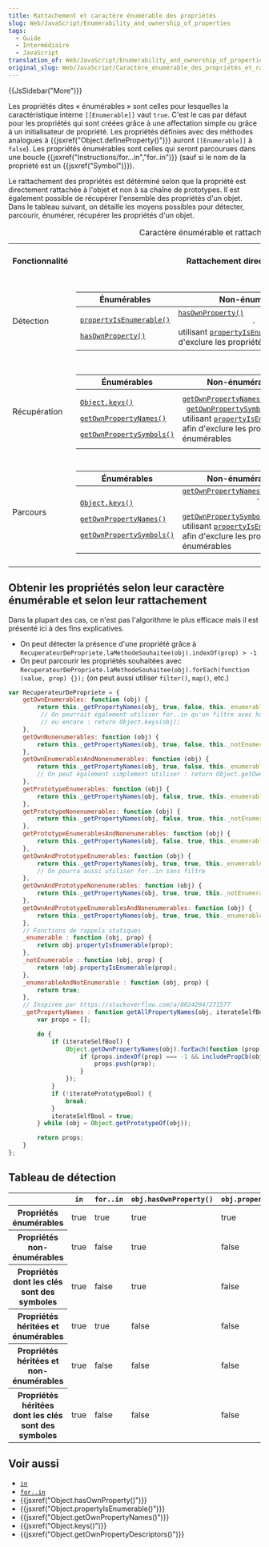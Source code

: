 ```yaml
---
title: Rattachement et caractère énumérable des propriétés
slug: Web/JavaScript/Enumerability_and_ownership_of_properties
tags:
  - Guide
  - Intermédiaire
  - JavaScript
translation_of: Web/JavaScript/Enumerability_and_ownership_of_properties
original_slug: Web/JavaScript/Caractère_énumérable_des_propriétés_et_rattachement
---
```

{{JsSidebar("More")}}

Les propriétés dites « énumérables » sont celles pour lesquelles la caractéristique interne `[[Enumerable]]` vaut `true`. C'est le cas par défaut pour les propriétés qui sont créées grâce à une affectation simple ou grâce à un initialisateur de propriété. Les propriétés définies avec des méthodes analogues à {{jsxref("Object.defineProperty()")}} auront `[[Enumerable]]` à `false`). Les propriétés énumérables sont celles qui seront parcourues dans une boucle {{jsxref("Instructions/for...in","for..in")}} (sauf si le nom de la propriété est un {{jsxref("Symbol")}}).

Le rattachement des propriétés est détérminé selon que la propriété est directement rattachée à l'objet et non à sa chaîne de prototypes. Il est également possible de récupérer l'ensemble des propriétés d'un objet. Dans le tableau suivant, on détaille les moyens possibles pour détecter, parcourir, énumérer, récupérer les propriétés d'un objet.

<table>
  <caption>
    Caractère énumérable et rattachement - méthodes natives pour détecter,
    récupérer et parcourir les propriétés
  </caption>
  <tbody>
    <tr>
      <th>Fonctionnalité</th>
      <th>Rattachement direct à l'objet</th>
      <th>Rattachement direct à l'objet et sur la chaîne de prototypes</th>
      <th>Uniquement sur la chaîne de prototypes</th>
    </tr>
    <tr>
      <td>Détection</td>
      <td>
        <table>
          <thead>
            <tr>
              <th scope="col">Énumérables</th>
              <th scope="col">Non-énumérables</th>
              <th scope="col">Toutes</th>
            </tr>
          </thead>
          <tbody>
            <tr>
              <td>
                <p>
                  <code
                    ><a
                      href="/fr/docs/Web/JavaScript/Reference/Objets_globaux/Object/propertyIsEnumerable"
                      >propertyIsEnumerable()</a
                    ></code
                  >
                </p>
                <p>
                  <code
                    ><a
                      href="/fr/docs/Web/JavaScript/Reference/Objets_globaux/Object/hasOwnProperty"
                      >hasOwnProperty()</a
                    ></code
                  >
                </p>
              </td>
              <td>
                <code
                  ><a
                    href="/fr/docs/Web/JavaScript/Reference/Objets_globaux/Object/hasOwnProperty"
                    >hasOwnProperty()</a
                  >
                  - </code
                >en utilisant <code
                  ><a
                    href="/fr/docs/Web/JavaScript/Reference/Objets_globaux/Object/propertyIsEnumerable"
                    >propertyIsEnumerable()</a
                  ></code
                >
                afin d'exclure les propriétés énumérables
              </td>
              <td>
                <code
                  ><a
                    href="/fr/docs/Web/JavaScript/Reference/Objets_globaux/Object/hasOwnProperty"
                    >hasOwnProperty()</a
                  ></code
                >
              </td>
            </tr>
          </tbody>
        </table>
      </td>
      <td>
        <table>
          <thead>
            <tr>
              <th scope="col">Énumerables</th>
              <th scope="col">Non-énumérables</th>
              <th scope="col">Toutes</th>
            </tr>
          </thead>
          <tbody>
            <tr>
              <td>
                Cette fonctionnalité n'est pas disponible sans code
                supplémentaire.
              </td>
              <td>
                Cette fonctionnalité n'est pas disponible sans code
                supplémentaire.
              </td>
              <td>
                <code
                  ><a
                    href="/fr/docs/Web/JavaScript/Reference/Opérateurs/L_opérateur_in"
                    >in</a
                  ></code
                >
              </td>
            </tr>
          </tbody>
        </table>
      </td>
      <td>
        Cette fonctionnalité n'est pas disponible sans code supplémentaire.
      </td>
    </tr>
    <tr>
      <td>Récupération</td>
      <td>
        <table>
          <thead>
            <tr>
              <th scope="col">Énumérables</th>
              <th scope="col">Non-énumérables</th>
              <th scope="col">Toutes</th>
            </tr>
          </thead>
          <tbody>
            <tr>
              <td>
                <p>
                  <code
                    ><a
                      href="/fr/docs/Web/JavaScript/Reference/Objets_globaux/Object/keys"
                      >Object.keys()</a
                    ></code
                  >
                </p>
                <p>
                  <code
                    ><a
                      href="/fr/docs/Web/JavaScript/Reference/Objets_globaux/Object/getOwnPropertyNames"
                      >getOwnPropertyNames()</a
                    ></code
                  >
                </p>
                <p>
                  <code
                    ><a
                      href="/fr/docs/Web/JavaScript/Reference/Objets_globaux/Object/getOwnPropertySymbols"
                      >getOwnPropertySymbols()</a
                    ></code
                  >
                </p>
              </td>
              <td>
                <code
                  ><a
                    href="/fr/docs/Web/JavaScript/Reference/Objets_globaux/Object/getOwnPropertyNames"
                    >getOwnPropertyNames()</a
                  ></code
                >
                <code
                  >- <a
                    href="/fr/docs/Web/JavaScript/Reference/Objets_globaux/Object/getOwnPropertySymbols"
                    >getOwnPropertySymbols()</a
                  > </code
                >en utilisant <code
                  ><a
                    href="/fr/docs/Web/JavaScript/Reference/Objets_globaux/Object/propertyIsEnumerable"
                    >propertyIsEnumerable()</a
                  ></code
                >
                afin d'exclure les propriétés énumérables
              </td>
              <td>
                <p>
                  <code
                    ><a
                      href="/fr/docs/Web/JavaScript/Reference/Objets_globaux/Object/getOwnPropertyNames"
                      >getOwnPropertyNames()</a
                    ></code
                  >
                </p>
                <p>
                  <code
                    ><a
                      href="/fr/docs/Web/JavaScript/Reference/Objets_globaux/Object/getOwnPropertySymbols"
                      >getOwnPropertySymbols()</a
                    ></code
                  >
                </p>
              </td>
            </tr>
          </tbody>
        </table>
      </td>
      <td>
        Cette fonctionnalité n'est pas disponible sans code supplémentaire.
      </td>
      <td>
        Cette fonctionnalité n'est pas disponible sans code supplémentaire.
      </td>
    </tr>
    <tr>
      <td>Parcours</td>
      <td>
        <table>
          <thead>
            <tr>
              <th scope="col">Énumérables</th>
              <th scope="col">Non-énumérables</th>
              <th scope="col">Toutes</th>
            </tr>
          </thead>
          <tbody>
            <tr>
              <td>
                <p>
                  <code
                    ><a
                      href="/fr/docs/Web/JavaScript/Reference/Objets_globaux/Object/keys"
                      >Object.keys()</a
                    ></code
                  >
                </p>
                <p>
                  <code
                    ><a
                      href="/fr/docs/Web/JavaScript/Reference/Objets_globaux/Object/getOwnPropertyNames"
                      >getOwnPropertyNames()</a
                    ></code
                  >
                </p>
                <p>
                  <code
                    ><a
                      href="/fr/docs/Web/JavaScript/Reference/Objets_globaux/Object/getOwnPropertySymbols"
                      >getOwnPropertySymbols()</a
                    ></code
                  >
                </p>
              </td>
              <td>
                <code
                  ><a
                    href="/fr/docs/Web/JavaScript/Reference/Objets_globaux/Object/getOwnPropertyNames"
                    >getOwnPropertyNames()</a
                  >
                  -
                  <a
                    href="/fr/docs/Web/JavaScript/Reference/Objets_globaux/Object/getOwnPropertySymbols"
                    >getOwnPropertySymbols()</a
                  ></code
                >en utilisant <code
                  ><a
                    href="/fr/docs/Web/JavaScript/Reference/Objets_globaux/Object/propertyIsEnumerable"
                    >propertyIsEnumerable()</a
                  ></code
                >
                afin d'exclure les propriétés énumérables
              </td>
              <td>
                <p>
                  <code
                    ><a
                      href="/fr/docs/Web/JavaScript/Reference/Objets_globaux/Object/getOwnPropertyNames"
                      >getOwnPropertyNames()</a
                    ></code
                  >
                </p>
                <p>
                  <code
                    ><a
                      href="/fr/docs/Web/JavaScript/Reference/Objets_globaux/Object/getOwnPropertySymbols"
                      >getOwnPropertySymbols()</a
                    ></code
                  >
                </p>
              </td>
            </tr>
          </tbody>
        </table>
      </td>
      <td>
        <table>
          <thead>
            <tr>
              <th scope="col">Énumerables</th>
              <th scope="col">Non-énumérables</th>
              <th scope="col">Toutes</th>
            </tr>
          </thead>
          <tbody>
            <tr>
              <td>
                <code
                  ><a
                    href="/fr/docs/Web/JavaScript/Reference/Instructions/for...in"
                    >for..in</a
                  ></code
                >
              </td>
              <td>
                Cette fonctionnalité n'est pas disponible sans code
                supplémentaire.
              </td>
              <td>
                Cette fonctionnalité n'est pas disponible sans code
                supplémentaire.
              </td>
            </tr>
          </tbody>
        </table>
      </td>
      <td>
        Cette fonctionnalité n'est pas disponible sans code supplémentaire.
      </td>
    </tr>
  </tbody>
</table>

## Obtenir les propriétés selon leur caractère énumérable et selon leur rattachement

Dans la plupart des cas, ce n'est pas l'algorithme le plus efficace mais il est présenté ici à des fins explicatives.

- On peut détecter la présence d'une propriété grâce à `RecuperateurDePropriete.laMethodeSouhaitee(obj).indexOf(prop) > -1`
- On peut parcourir les propriétés souhaitées avec `RecuperateurDePropriete.laMethodeSouhaitee(obj).forEach(function (value, prop) {});` (on peut aussi utiliser `filter()`, `map()`, etc.)

```js
var RecuperateurDePropriete = {
    getOwnEnumerables: function (obj) {
        return this._getPropertyNames(obj, true, false, this._enumerable);
         // On pourrait également utiliser for..in qu'on filtre avec hasOwnProperty
         // ou encore : return Object.keys(obj);
    },
    getOwnNonenumerables: function (obj) {
        return this._getPropertyNames(obj, true, false, this._notEnumerable);
    },
    getOwnEnumerablesAndNonenumerables: function (obj) {
        return this._getPropertyNames(obj, true, false, this._enumerableAndNotEnumerable);
        // On peut également simplement utiliser : return Object.getOwnPropertyNames(obj);
    },
    getPrototypeEnumerables: function (obj) {
        return this._getPropertyNames(obj, false, true, this._enumerable);
    },
    getPrototypeNonenumerables: function (obj) {
        return this._getPropertyNames(obj, false, true, this._notEnumerable);
    },
    getPrototypeEnumerablesAndNonenumerables: function (obj) {
        return this._getPropertyNames(obj, false, true, this._enumerableAndNotEnumerable);
    },
    getOwnAndPrototypeEnumerables: function (obj) {
        return this._getPropertyNames(obj, true, true, this._enumerable);
        // On pourra aussi utiliser for..in sans filtre
    },
    getOwnAndPrototypeNonenumerables: function (obj) {
        return this._getPropertyNames(obj, true, true, this._notEnumerable);
    },
    getOwnAndPrototypeEnumerablesAndNonenumerables: function (obj) {
        return this._getPropertyNames(obj, true, true, this._enumerableAndNotEnumerable);
    },
    // Fonctions de rappels statiques
    _enumerable : function (obj, prop) {
        return obj.propertyIsEnumerable(prop);
    },
    _notEnumerable : function (obj, prop) {
        return !obj.propertyIsEnumerable(prop);
    },
    _enumerableAndNotEnumerable : function (obj, prop) {
        return true;
    },
    // Inspirée par https://stackoverflow.com/a/8024294/271577
    _getPropertyNames : function getAllPropertyNames(obj, iterateSelfBool, iteratePrototypeBool, includePropCb) {
        var props = [];

        do {
            if (iterateSelfBool) {
                Object.getOwnPropertyNames(obj).forEach(function (prop) {
                    if (props.indexOf(prop) === -1 && includePropCb(obj, prop)) {
                        props.push(prop);
                    }
                });
            }
            if (!iteratePrototypeBool) {
                break;
            }
            iterateSelfBool = true;
        } while (obj = Object.getPrototypeOf(obj));

        return props;
    }
};
```

## Tableau de détection

<table>
  <thead>
    <tr>
      <th scope="row"></th>
      <th scope="col"><code>in</code></th>
      <th scope="col"><code>for..in</code></th>
      <th scope="col"><code>obj.hasOwnProperty()</code></th>
      <th scope="col"><code>obj.propertyIsEnumerable()</code></th>
      <th scope="col"><code>Object.keys()</code></th>
      <th scope="col"><code>Object.getOwnPropertyNames()</code></th>
      <th scope="col"><code>Object.getOwnPropertyDescriptors()</code></th>
      <th scope="col"><code>Reflect.ownKeys()</code></th>
    </tr>
  </thead>
  <tbody>
    <tr>
      <th scope="row">Propriétés énumérables</th>
      <td>true</td>
      <td>true</td>
      <td>true</td>
      <td>true</td>
      <td>true</td>
      <td>true</td>
      <td>true</td>
      <td>true</td>
    </tr>
    <tr>
      <th scope="row">Propriétés non-énumérables</th>
      <td>true</td>
      <td>false</td>
      <td>true</td>
      <td>false</td>
      <td>false</td>
      <td>true</td>
      <td>true</td>
      <td>true</td>
    </tr>
    <tr>
      <th scope="row">Propriétés dont les clés sont des symboles</th>
      <td>true</td>
      <td>false</td>
      <td>true</td>
      <td>false</td>
      <td>false</td>
      <td>false</td>
      <td>true</td>
      <td>true</td>
    </tr>
    <tr>
      <th scope="row">Propriétés héritées et énumérables</th>
      <td>true</td>
      <td>true</td>
      <td>false</td>
      <td>false</td>
      <td>false</td>
      <td>false</td>
      <td>false</td>
      <td>false</td>
    </tr>
    <tr>
      <th scope="row">Propriétés héritées et non-énumérables</th>
      <td>true</td>
      <td>false</td>
      <td>false</td>
      <td>false</td>
      <td>false</td>
      <td>false</td>
      <td>false</td>
      <td>false</td>
    </tr>
    <tr>
      <th scope="row">Propriétés héritées dont les clés sont des symboles</th>
      <td>true</td>
      <td>false</td>
      <td>false</td>
      <td>false</td>
      <td>false</td>
      <td>false</td>
      <td>false</td>
      <td>false</td>
    </tr>
  </tbody>
</table>

## Voir aussi

- [`in`](/fr/docs/Web/JavaScript/Reference/Opérateurs/L_opérateur_in)
- [`for..in`](/fr/docs/Web/JavaScript/Reference/Instructions/for...in)
- {{jsxref("Object.hasOwnProperty()")}}
- {{jsxref("Object.propertyIsEnumerable()")}}
- {{jsxref("Object.getOwnPropertyNames()")}}
- {{jsxref("Object.keys()")}}
- {{jsxref("Object.getOwnPropertyDescriptors()")}}
